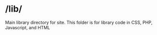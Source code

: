 # /lib/ #
Main library directory for site.  This folder is for library code in CSS, PHP, Javascript, and HTML 
